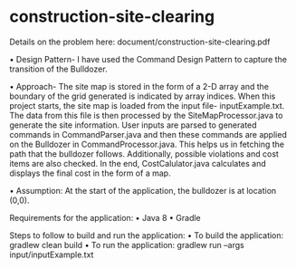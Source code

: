 # construction-site-clearing

Details on the problem here: document/construction-site-clearing.pdf

•	Design Pattern- I have used the Command Design Pattern to capture the transition of the Bulldozer.

•	Approach-
The site map is stored in the form of a 2-D array and the boundary of the grid generated is indicated by array indices. 
When this project starts, the site map is loaded from the input file- inputExample.txt. The data from this file is then processed by the SiteMapProcessor.java to generate the site information. 
User inputs are parsed to generated commands in CommandParser.java and then these commands are applied on the Bulldozer in CommandProcessor.java. This helps us in fetching the path that the bulldozer follows. 
Additionally, possible violations and cost items are also checked. In the end, CostCalulator.java calculates and displays the final cost in the form of a map.

•	Assumption: At the start of the application, the bulldozer is at location (0,0).

Requirements for the application: 
•	Java 8
•	Gradle

Steps to follow to build and run the application:
•	To build the application: gradlew clean build
•	To run the application: gradlew run –args input/inputExample.txt

